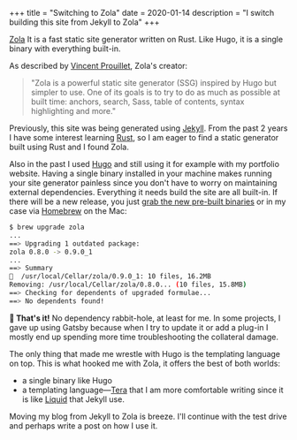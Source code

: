 
+++
title = "Switching to Zola"
date = 2020-01-14
description = "I switch building this site from Jekyll to Zola"
+++

[Zola](https://www.getzola.org/)
It is a fast static site generator written on Rust. Like Hugo, it is a single binary with everything built-in.

As described by [Vincent Prouillet](https://www.vincentprouillet.com), Zola's creator:
> "Zola is a powerful static site generator (SSG) inspired by Hugo but simpler to use. One of its goals is to try to do as much as possible at built time: anchors, search, Sass, table of contents, syntax highlighting and more."

Previously, this site was being generated using [Jekyll](https://jekyllrb.com/). From the past 2 years I have some interest learning [Rust](https://www.rust-lang.org/), so I am eager to find a static generator built using Rust and I found Zola.

Also in the past I used [Hugo](https://gohugo.io/) and still using it for example with my portfolio website. Having a single binary installed in your machine makes running your site generator painless since you don't have to worry on maintaining external dependencies. Everything it needs build the site are all built-in. If there will be a new release, you just [grab the new pre-built binaries](https://www.getzola.org/documentation/getting-started/installation/) or in my case via [Homebrew](https://brew.sh/) on the Mac:

```bash
$ brew upgrade zola
...
==> Upgrading 1 outdated package:
zola 0.8.0 -> 0.9.0_1
...
==> Summary
🍺  /usr/local/Cellar/zola/0.9.0_1: 10 files, 16.2MB
Removing: /usr/local/Cellar/zola/0.8.0... (10 files, 15.8MB)
==> Checking for dependents of upgraded formulae...
==> No dependents found!
```
**🎉 That's it!** No dependency rabbit-hole, at least for me.
In some projects, I gave up using Gatsby because when I try to update it or add a plug-in I mostly end up spending more time troubleshooting the collateral damage.

The only thing that made me wrestle with Hugo is the templating language on top. This is what hooked me with Zola, it offers the best of both worlds:
- a single binary like Hugo
- a templating language—[Tera](https://tera.netlify.com/) that I am more comfortable writing since it is like [Liquid](https://shopify.github.io/liquid/) that Jekyll use.

Moving my blog from Jekyll to Zola is breeze. I'll continue with the test drive and perhaps write a post on how I use it.



